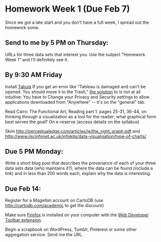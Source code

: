 # Homework Week 1 (Due Feb 7)

Since we got a late start and you don't have a full week, I spread out the homework some. 

## Send to me by 5 PM on Thursday:
URLs for three data sets that interest you. Use the subject "Homework
Week 1" and I'll definitely see it.

## By 9:30 AM Friday
Install [Tabula](http://tabula.nerdpower.org/) If you get an error like "Tableau is damaged and can't be opened. You should move it to the Trash," [the solution](https://github.com/OpenRefine/OpenRefine/issues/590) to is not at all intuitive: You have to Change your Privacy and Security settings to allow applications downloaded from "Anywhere" -- it's on the "general" tab. 



Read Cairo: The Functional Art, Reading part 1: pages 25-31, 36-44, on thinking through a visualization as a tool for the reader; what graphical form best serves the goal? On e-reserve (access details on the syllabus)

Skim <http://perceptualedge.com/articles/ie/the_right_graph.pdf> and <http://www.jiscinfonet.ac.uk/infokits/data-visualisation/type-of-charts/>


## Due 5 PM Monday:
Write a short blog post that describes the provenance of each of your three data sets data (who maintains it?), where the data can be found (include a link) and in less than 200 words each, explain why the data is interesting.


## Due Feb 14:
Register for a *Magellan* account on CartoDB (use <http://cartodb.com/academic> to get the discount)

Make sure [Firefox](https://www.mozilla.org/en-US/firefox/new/) is installed on your computer with the [Web Developer Toolbar extension](https://addons.mozilla.org/en-US/firefox/addon/web-developer/).

Begin a scrapbook on WordPress, Tumblr, Pinterest or some other aggregation service. Send me the URL.
